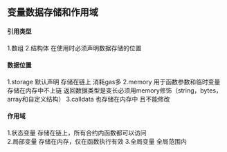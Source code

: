 ## 变量数据存储和作用域

#### 引用类型

1.数组
2.结构体
在使用时必须声明数据存储的位置

#### 数据位置

1.storage   默认声明 存储在链上 消耗gas多
2.memory    用于函数参数和临时变量 存储在内存中不上链 返回数据类型是变长必须用memory修饰（string，bytes，array和自定义结构）
3.calldata  也存储在内存中 且不能修改

#### 作用域

1.状态变量  存储在链上，所有合约内函数都可以访问  
2.局部变量  存储在内存，仅在函数执行有效
3.全局变量  全局范围内
